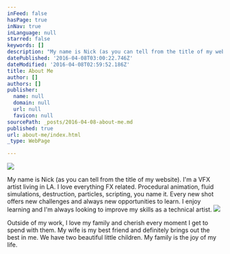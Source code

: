 ```yaml
---
inFeed: false
hasPage: true
inNav: true
inLanguage: null
starred: false
keywords: []
description: "My name is Nick (as you can tell from the title of my website). I'm a VFX artist living in LA. I love everything FX related. Procedural animation, fluid simulations, destruction, particles, scripting, you name it. Every new shot offers new challenges and always new opportunities to learn. I enjoy learning and I'm always looking to improve my skills as a technical artist."
datePublished: '2016-04-08T03:00:22.746Z'
dateModified: '2016-04-08T02:59:52.186Z'
title: About Me
author: []
authors: []
publisher:
  name: null
  domain: null
  url: null
  favicon: null
sourcePath: _posts/2016-04-08-about-me.md
published: true
url: about-me/index.html
_type: WebPage

---
```

![](https://the-grid-user-content.s3-us-west-2.amazonaws.com/b0a1ff90-d702-42cc-a06c-16065d3c85ed.jpg)

My name is Nick (as you can tell from the title of my website). I'm a VFX artist living in LA. I love everything FX related. Procedural animation, fluid simulations, destruction, particles, scripting, you name it. Every new shot offers new challenges and always new opportunities to learn. I enjoy learning and I'm always looking to improve my skills as a technical artist.
![](https://the-grid-user-content.s3-us-west-2.amazonaws.com/9fd3be18-fc3a-4f36-b0dd-d9bcfd421bfc.jpg)

Outside of my work, I love my family and cherish every moment I get to spend with them. My wife is my best friend and definitely brings out the best in me. We have two beautiful little children. My family is the joy of my life.